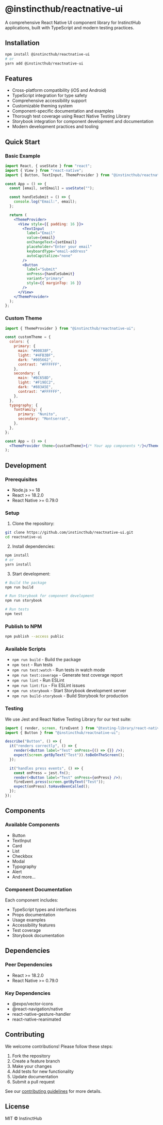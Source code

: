# @instincthub/reactnative-ui

A comprehensive React Native UI component library for InstinctHub applications, built with TypeScript and modern testing practices.

## Installation

```bash
npm install @instincthub/reactnative-ui
# or
yarn add @instincthub/reactnative-ui
```

## Features

- Cross-platform compatibility (iOS and Android)
- TypeScript integration for type safety
- Comprehensive accessibility support
- Customizable theming system
- Component-specific documentation and examples
- Thorough test coverage using React Native Testing Library
- Storybook integration for component development and documentation
- Modern development practices and tooling

## Quick Start

### Basic Example

```jsx
import React, { useState } from "react";
import { View } from "react-native";
import { Button, TextInput, ThemeProvider } from "@instincthub/reactnative-ui";

const App = () => {
  const [email, setEmail] = useState("");

  const handleSubmit = () => {
    console.log("Email:", email);
  };

  return (
    <ThemeProvider>
      <View style={{ padding: 16 }}>
        <TextInput
          label="Email"
          value={email}
          onChangeText={setEmail}
          placeholder="Enter your email"
          keyboardType="email-address"
          autoCapitalize="none"
        />
        <Button
          label="Submit"
          onPress={handleSubmit}
          variant="primary"
          style={{ marginTop: 16 }}
        />
      </View>
    </ThemeProvider>
  );
};
```

### Custom Theme

```jsx
import { ThemeProvider } from "@instincthub/reactnative-ui";

const customTheme = {
  colors: {
    primary: {
      main: "#00838F",
      light: "#4FB3BF",
      dark: "#005662",
      contrast: "#FFFFFF",
    },
    secondary: {
      main: "#BC658D",
      light: "#F19EC2",
      dark: "#883A5E",
      contrast: "#FFFFFF",
    },
  },
  typography: {
    fontFamily: {
      primary: "Nunito",
      secondary: "Montserrat",
    },
  },
};

const App = () => (
  <ThemeProvider theme={customTheme}>{/* Your app components */}</ThemeProvider>
);
```

## Development

### Prerequisites

- Node.js >= 18
- React >= 18.2.0
- React Native >= 0.79.0

### Setup

1. Clone the repository:

```bash
git clone https://github.com/instincthub/reactnative-ui.git
cd reactnative-ui
```

2. Install dependencies:

```bash
npm install
# or
yarn install
```

3. Start development:

```bash
# Build the package
npm run build

# Run Storybook for component development
npm run storybook

# Run tests
npm test
```

### Publish to NPM

```bash
npm publish --access public
```

### Available Scripts

- `npm run build` - Build the package
- `npm test` - Run tests
- `npm run test:watch` - Run tests in watch mode
- `npm run test:coverage` - Generate test coverage report
- `npm run lint` - Run ESLint
- `npm run lint:fix` - Fix ESLint issues
- `npm run storybook` - Start Storybook development server
- `npm run build-storybook` - Build Storybook for production

### Testing

We use Jest and React Native Testing Library for our test suite:

```jsx
import { render, screen, fireEvent } from "@testing-library/react-native";
import { Button } from "@instincthub/reactnative-ui";

describe("Button", () => {
  it("renders correctly", () => {
    render(<Button label="Test" onPress={() => {}} />);
    expect(screen.getByText("Test")).toBeOnTheScreen();
  });

  it("handles press events", () => {
    const onPress = jest.fn();
    render(<Button label="Test" onPress={onPress} />);
    fireEvent.press(screen.getByText("Test"));
    expect(onPress).toHaveBeenCalled();
  });
});
```

## Components

### Available Components

- Button
- TextInput
- Card
- List
- Checkbox
- Modal
- Typography
- Alert
- And more...

### Component Documentation

Each component includes:

- TypeScript types and interfaces
- Props documentation
- Usage examples
- Accessibility features
- Test coverage
- Storybook documentation

## Dependencies

### Peer Dependencies

- React >= 18.2.0
- React Native >= 0.79.0

### Key Dependencies

- @expo/vector-icons
- @react-navigation/native
- react-native-gesture-handler
- react-native-reanimated

## Contributing

We welcome contributions! Please follow these steps:

1. Fork the repository
2. Create a feature branch
3. Make your changes
4. Add tests for new functionality
5. Update documentation
6. Submit a pull request

See our [contributing guidelines](CONTRIBUTING.md) for more details.

## License

MIT © InstinctHub
